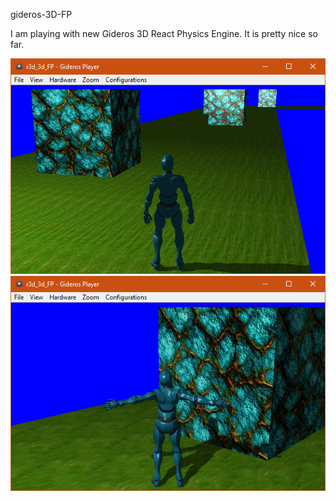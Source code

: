 gideros-3D-FP

I am playing with new Gideros 3D React Physics Engine. It is pretty nice so far.

![pic1](https://github.com/mokalux/gideros-3D-FP/blob/main/repo_images/r3ddebug01.png?raw=true)
![pic2](https://github.com/mokalux/gideros-3D-FP/blob/main/repo_images/r3ddebug02.png?raw=true)
